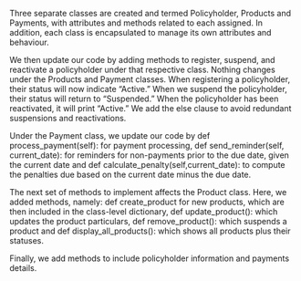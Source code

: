 Three separate classes are created and termed Policyholder, Products and Payments, with attributes and methods related to each assigned. In addition, each class is encapsulated to manage its own attributes and behaviour.  

We then update our code by adding methods to register, suspend, and reactivate a policyholder under that respective class. Nothing changes under the Products and Payment classes. When registering a policyholder, their status will now indicate “Active.” When we suspend the policyholder, their status will return to “Suspended.” When the policyholder has been reactivated, it will print “Active.” We add the else clause to avoid redundant suspensions and reactivations.

Under the Payment class, we update our code by def process_payment(self): for payment processing, def send_reminder(self, current_date): for reminders for non-payments prior to the due date, given the current date and def calculate_penalty(self,current_date): to compute the penalties due based on the current date minus the due date.

The next set of methods to implement affects the Product class. Here, we added methods, namely: def create_product for new products, which are then included in the class-level dictionary, def update_product(): which updates the product particulars, def remove_product(): which suspends a product and def display_all_products(): which shows all products plus their statuses.

Finally, we add methods to include policyholder information and payments details.
